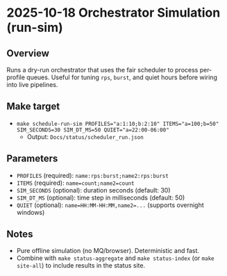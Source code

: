 # 2025-10-18 Orchestrator Simulation (run-sim)

## Overview
Runs a dry-run orchestrator that uses the fair scheduler to process per-profile queues. Useful for tuning `rps`, `burst`, and quiet hours before wiring into live pipelines.

## Make target
- `make schedule-run-sim PROFILES="a:1:10;b:2:10" ITEMS="a=100;b=50" SIM_SECONDS=30 SIM_DT_MS=50 QUIET="a=22:00-06:00"`
  - Output: `Docs/status/scheduler_run.json`

## Parameters
- `PROFILES` (required): `name:rps:burst;name2:rps:burst`
- `ITEMS` (required): `name=count;name2=count`
- `SIM_SECONDS` (optional): duration seconds (default: 30)
- `SIM_DT_MS` (optional): time step in milliseconds (default: 50)
- `QUIET` (optional): `name=HH:MM-HH:MM,name2=...` (supports overnight windows)

## Notes
- Pure offline simulation (no MQ/browser). Deterministic and fast.
- Combine with `make status-aggregate` and `make status-index` (or `make site-all`) to include results in the status site.
